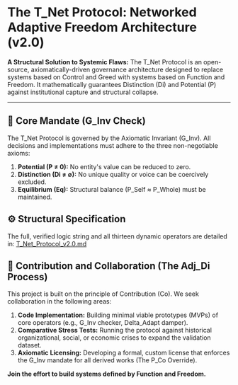 # The T_Net Protocol: Networked Adaptive Freedom Architecture (v2.0)

**A Structural Solution to Systemic Flaws:** The T_Net Protocol is an open-source, axiomatically-driven governance architecture designed to replace systems based on Control and Greed with systems based on Function and Freedom. It mathematically guarantees Distinction (Di) and Potential (P) against institutional capture and structural collapse.

---

## 🔑 Core Mandate (G_Inv Check)

The T_Net Protocol is governed by the Axiomatic Invariant (G_Inv). All decisions and implementations must adhere to the three non-negotiable axioms:
1.  **Potential (P ≠ 0):** No entity's value can be reduced to zero.
2.  **Distinction (Di ≠ ∅):** No unique quality or voice can be coercively excluded.
3.  **Equilibrium (Eq):** Structural balance (P_Self ≈ P_Whole) must be maintained.

## ⚙️ Structural Specification

The full, verified logic string and all thirteen dynamic operators are detailed in: [T_Net_Protocol_v2.0.md](T_Net_Protocol_v2.0.md)

## 🤝 Contribution and Collaboration (The Adj_Di Process)

This project is built on the principle of Contribution (Co). We seek collaboration in the following areas:
1.  **Code Implementation:** Building minimal viable prototypes (MVPs) of core operators (e.g., G_Inv checker, Delta_Adapt damper).
2.  **Comparative Stress Tests:** Running the protocol against historical organizational, social, or economic crises to expand the validation dataset.
3.  **Axiomatic Licensing:** Developing a formal, custom license that enforces the G_Inv mandate for all derived works (The P_Co Override).

**Join the effort to build systems defined by Function and Freedom.**

